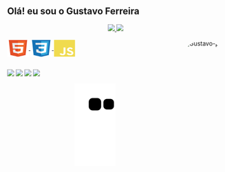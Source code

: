 <!-- Título, Apresentação ... -->

## Olá! eu sou o Gustavo Ferreira

<!--  Parte de status do GitHub no topo -->

<div align="center">
  <a href="https://github.com/gustavoferreiradeveloper">
  <img height="167em" src="https://github-readme-stats.vercel.app/api?username=gustavoferreiradeveloper&show_icons=true&theme=dracula&include_all_commits=true&count_private=true"/>
  <img height="167em" src="https://github-readme-stats.vercel.app/api/top-langs/?username=gustavoferreiradeveloper&layout=compact&langs_count=7&theme=dracula"/>
</div>
  
  <!-- Linha de logotípos das linguagens -->
  
<div style="display: inline_block"><br>
 
  <img align="center" alt="Gustavo-HTML" height="40" width="50" src="https://raw.githubusercontent.com/devicons/devicon/master/icons/html5/html5-original.svg">
  
  <img align="center" alt="Gustavo-CSS" height="40" width="50" src="https://raw.githubusercontent.com/devicons/devicon/master/icons/css3/css3-original.svg">
  
  <img align="center" alt="Gustavo-Js" height="40" width="50" src="https://raw.githubusercontent.com/devicons/devicon/master/icons/javascript/javascript-plain.svg">
  
  <img align="right" alt="Gustavo-pic" height="150" style="border-radius:50px;" src="">
  
</div>
  
  <!-- Trecho com as duas # para criarmos uma linha separando o conteúdo -->
  ##
 
  <!-- Bloco de Redes Sociais -->
  
<div> 
  <a href="https://www.linkedin.com/in/gustavo-ferreira-dev" target="_blank"><img src="https://img.shields.io/badge/LinkedIn-0077B5?style=for-the-badge&logo=linkedin&logoColor=white" target="_blank"></a>  
  <a href="https://instagram.com/gustavoferreira.dev" target="_blank"><img src="https://img.shields.io/badge/-Instagram-%23E4405F?style=for-the-badge&logo=instagram&logoColor=white" target="_blank"></a>
  <a href = "mailto:gustavoferreira.developer@gmail.com"><img src="https://img.shields.io/badge/-Gmail-%23333?style=for-the-badge&logo=gmail&logoColor=white" target="_blank"></a>
  <a href="https://wa.me/5511954491974" target="_blank"><img src="https://img.shields.io/badge/WhatsApp-25D366?style=for-the-badge&logo=whatsapp&logoColor=white" target="_blank"></a>
  </div>

  <div align="center">
  
  ![Snake animation](https://github.com/gustavoferreiradeveloper/gustavoferreiradeveloper/blob/output/github-contribution-grid-snake.svg)
 
</div>
